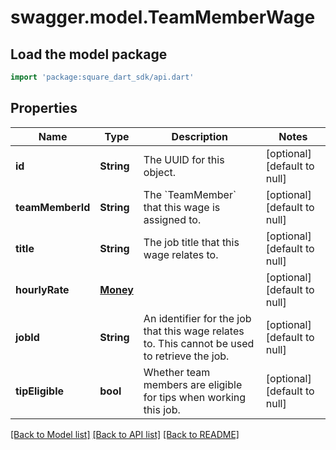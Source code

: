 # swagger.model.TeamMemberWage

## Load the model package
```dart
import 'package:square_dart_sdk/api.dart'
```

## Properties
Name | Type | Description | Notes
------------ | ------------- | ------------- | -------------
**id** | **String** | The UUID for this object. | [optional] [default to null]
**teamMemberId** | **String** | The &#x60;TeamMember&#x60; that this wage is assigned to. | [optional] [default to null]
**title** | **String** | The job title that this wage relates to. | [optional] [default to null]
**hourlyRate** | [**Money**](Money.md) |  | [optional] [default to null]
**jobId** | **String** | An identifier for the job that this wage relates to. This cannot be used to retrieve the job. | [optional] [default to null]
**tipEligible** | **bool** | Whether team members are eligible for tips when working this job. | [optional] [default to null]

[[Back to Model list]](../README.md#documentation-for-models) [[Back to API list]](../README.md#documentation-for-api-endpoints) [[Back to README]](../README.md)

